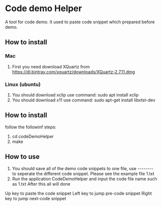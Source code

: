 # Code demo Helper
A tool for code demo. It used to paste code snippet which prepared before demo.
## How to install
### Mac
1. First you need download XQuartz from https://dl.bintray.com/xquartz/downloads/XQuartz-2.7.11.dmg
### Linux (ubuntu)
1. You should download xclip use command: sudo apt install xclip
2. You should download x11 use command: sudo apt-get install libxtst-dev

## How to install
follow the followinf steps:
1. cd codeDemoHelper
2. make

## How to use
1. You should save all of the demo code snippets to one file, use *--------* to seperate the different code snippet.
Please see the example file 1.txt
2. Run the application CodeDemoHelper and input the code file name such as 1.txt
After this all will done

Up key to paste the code snippet
Left key to jump pre-code snippet
Right key to jump next-code snippet

